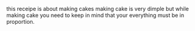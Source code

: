 this receipe is about making cakes
making cake is very dimple but while making cake you need to keep in  mind that your everything must be in proportion.